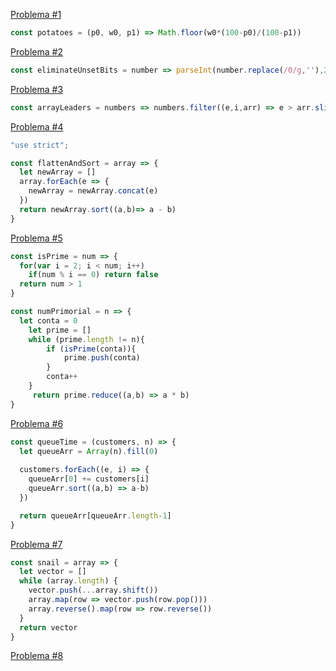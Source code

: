 [Problema #1](https://www.codewars.com/kata/58ce8725c835848ad6000007 "Enlace del problema")

```javascript
const potatoes = (p0, w0, p1) => Math.floor(w0*(100-p0)/(100-p1))
```

[Problema #2](https://www.codewars.com/kata/5a0d38c9697598b67a000041 "Enlace del problema")

```javascript
const eliminateUnsetBits = number => parseInt(number.replace(/0/g,''),2) || 0
```
[Problema #3](https://www.codewars.com/kata/5a651865fd56cb55760000e0 "Enlace del problema")

```javascript
const arrayLeaders = numbers => numbers.filter((e,i,arr) => e > arr.slice(i +1, arr.length).reduce((c, e) => c + e, 0))
```

[Problema #4](https://www.codewars.com/kata/57ee99a16c8df7b02d00045f "Enlace del problema")

```javascript
"use strict";

const flattenAndSort = array => {
  let newArray = []
  array.forEach(e => {
    newArray = newArray.concat(e)
  })
  return newArray.sort((a,b)=> a - b)
}
```

[Problema #5](https://www.codewars.com/kata/5a99a03e4a6b34bb3c000124 "Enlace del problema")

```javascript
const isPrime = num => {
  for(var i = 2; i < num; i++)
    if(num % i == 0) return false
  return num > 1
}

const numPrimorial = n => {
  let conta = 0
	let prime = []
	while (prime.length != n){
		if (isPrime(conta)){
			prime.push(conta)
        }
		conta++
    }
	 return prime.reduce((a,b) => a * b)
}
```

[Problema #6](https://www.codewars.com/kata/57b06f90e298a7b53d000a86 "Enlace del problema")

```javascript
const queueTime = (customers, n) => {
  let queueArr = Array(n).fill(0)
  
  customers.forEach((e, i) => {
    queueArr[0] += customers[i]
    queueArr.sort((a,b) => a-b)
  })

  return queueArr[queueArr.length-1]
}
```
[Problema #7](https://www.codewars.com/kata/521c2db8ddc89b9b7a0000c1 "Enlace del problema")

```javascript
const snail = array => {
  let vector = []
  while (array.length) {
    vector.push(...array.shift())
    array.map(row => vector.push(row.pop()))
    array.reverse().map(row => row.reverse())
  }
  return vector
}
```

[Problema #8	](https://www.codewars.com/kata/582da6ba06e37f9b75000510 "Enlace del problema")

